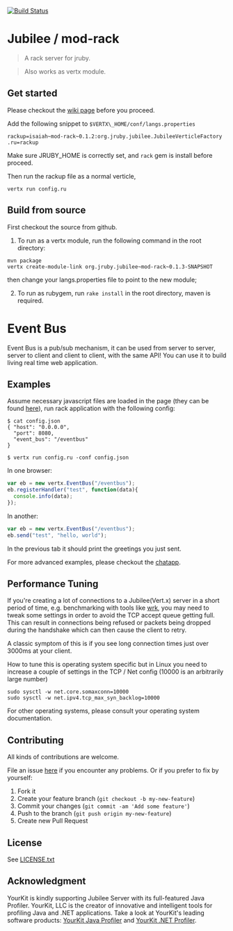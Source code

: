 [![Build Status](https://travis-ci.org/isaiah/jubilee.png?branch=master)](https://travis-ci.org/isaiah/jubilee)

Jubilee / mod-rack
==================

> A rack server for jruby.

> Also works as vertx module.

Get started
-----------

Please checkout the [wiki
page](https://github.com/isaiah/jubilee/wiki/Running-as-vertx-module)
before you proceed.

Add the following snippet to ```$VERTX\_HOME/conf/langs.properties```
```
rackup=isaiah~mod-rack~0.1.2:org.jruby.jubilee.JubileeVerticleFactory
.ru=rackup
```

Make sure JRUBY_HOME is correctly set, and ```rack``` gem is install before proceed.

Then run the rackup file as a normal verticle,

```shell
vertx run config.ru
```

Build from source
-----------------

First checkout the source from github.

1. To run as a vertx module, run the following command in the root directory:

```shell
mvn package
vertx create-module-link org.jruby.jubilee~mod-rack~0.1.3-SNAPSHOT
```

then change your langs.properties file to point to the new module;

2. To run as rubygem, run ```rake install``` in the root directory, maven is
required.

Event Bus
=========

Event Bus is a pub/sub mechanism, it can be used from server to server, server
to client and client to client, with the same API! You can use it to build
living real time web application.

Examples
--------

Assume necessary javascript files are loaded in the page (they can be found [here](https://github.com/isaiah/jubilee/tree/master/examples/client)),
run rack application with the following config:

```
$ cat config.json
{ "host": "0.0.0.0",
  "port": 8080,
  "event_bus": "/eventbus"
}
```

```
$ vertx run config.ru -conf config.json
```

In one browser:

```javascript
var eb = new vertx.EventBus("/eventbus");
eb.registerHandler("test", function(data){
  console.info(data);
});

```

In another:

```javascript
var eb = new vertx.EventBus("/eventbus");
eb.send("test", "hello, world");
```

In the previous tab it should print the greetings you just sent.

For more advanced examples, please checkout the
[chatapp](https://github.com/isaiah/jubilee/tree/master/examples/chatapp).

Performance Tuning
-------------------

If you're creating a lot of connections to a Jubilee(Vert.x) server in a short
period of time, e.g. benchmarking with tools like [wrk](https://github.com/wg/wrk),
you may need to tweak some settings in order to avoid the TCP accept queue
getting full. This can result in connections being refused or packets being
dropped during the handshake which can then cause the client to retry.

A classic symptom of this is if you see long connection times just over
3000ms at your client.

How to tune this is operating system specific but in Linux you need to
increase a couple of settings in the TCP / Net config (10000 is an
arbitrarily large number)

```shell
sudo sysctl -w net.core.somaxconn=10000
sudo sysctl -w net.ipv4.tcp_max_syn_backlog=10000
```

For other operating systems, please consult your operating system
documentation.

Contributing
-------------

All kinds of contributions are welcome.

File an issue [here](https://github.com/isaiah/jubilee/issues) if you encounter any problems. Or if you prefer to fix by yourself:

1. Fork it
2. Create your feature branch (`git checkout -b my-new-feature`)
3. Commit your changes (`git commit -am 'Add some feature'`)
4. Push to the branch (`git push origin my-new-feature`)
5. Create new Pull Request

License
--------

See [LICENSE.txt](https://github.com/isaiah/jubilee/blob/master/LICENSE.txt)

Acknowledgment
--------------

YourKit is kindly supporting Jubilee Server with its full-featured Java Profiler.
YourKit, LLC is the creator of innovative and intelligent tools for profiling
Java and .NET applications. Take a look at YourKit's leading software products:
[YourKit Java
Profiler](http://www.yourkit.com/java/profiler/index.jsp) and
[YourKit .NET Profiler](http://www.yourkit.com/.net/profiler/index.jsp).
